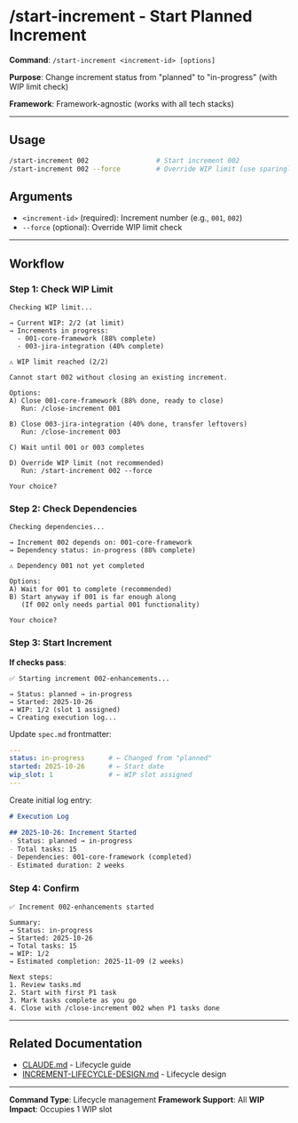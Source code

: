 # /start-increment - Start Planned Increment

**Command**: `/start-increment <increment-id> [options]`

**Purpose**: Change increment status from "planned" to "in-progress" (with WIP limit check)

**Framework**: Framework-agnostic (works with all tech stacks)

---

## Usage

```bash
/start-increment 002                 # Start increment 002
/start-increment 002 --force         # Override WIP limit (use sparingly)
```

## Arguments

- `<increment-id>` (required): Increment number (e.g., `001`, `002`)
- `--force` (optional): Override WIP limit check

---

## Workflow

### Step 1: Check WIP Limit

```
Checking WIP limit...

→ Current WIP: 2/2 (at limit)
→ Increments in progress:
  - 001-core-framework (88% complete)
  - 003-jira-integration (40% complete)

⚠️ WIP limit reached (2/2)

Cannot start 002 without closing an existing increment.

Options:
A) Close 001-core-framework (88% done, ready to close)
   Run: /close-increment 001

B) Close 003-jira-integration (40% done, transfer leftovers)
   Run: /close-increment 003

C) Wait until 001 or 003 completes

D) Override WIP limit (not recommended)
   Run: /start-increment 002 --force

Your choice?
```

### Step 2: Check Dependencies

```
Checking dependencies...

→ Increment 002 depends on: 001-core-framework
→ Dependency status: in-progress (88% complete)

⚠️ Dependency 001 not yet completed

Options:
A) Wait for 001 to complete (recommended)
B) Start anyway if 001 is far enough along
   (If 002 only needs partial 001 functionality)

Your choice?
```

### Step 3: Start Increment

**If checks pass**:

```
✅ Starting increment 002-enhancements...

→ Status: planned → in-progress
→ Started: 2025-10-26
→ WIP: 1/2 (slot 1 assigned)
→ Creating execution log...
```

Update `spec.md` frontmatter:

```yaml
---
status: in-progress      # ← Changed from "planned"
started: 2025-10-26      # ← Start date
wip_slot: 1              # ← WIP slot assigned
---
```

Create initial log entry:

```markdown
# Execution Log

## 2025-10-26: Increment Started
- Status: planned → in-progress
- Total tasks: 15
- Dependencies: 001-core-framework (completed)
- Estimated duration: 2 weeks
```

### Step 4: Confirm

```
✅ Increment 002-enhancements started

Summary:
→ Status: in-progress
→ Started: 2025-10-26
→ Total tasks: 15
→ WIP: 1/2
→ Estimated completion: 2025-11-09 (2 weeks)

Next steps:
1. Review tasks.md
2. Start with first P1 task
3. Mark tasks complete as you go
4. Close with /close-increment 002 when P1 tasks done
```

---

## Related Documentation

- [CLAUDE.md](../../CLAUDE.md#increment-lifecycle-management) - Lifecycle guide
- [INCREMENT-LIFECYCLE-DESIGN.md](../../.specweave/increments/001-core-framework/reports/INCREMENT-LIFECYCLE-DESIGN.md) - Lifecycle design

---

**Command Type**: Lifecycle management
**Framework Support**: All
**WIP Impact**: Occupies 1 WIP slot
